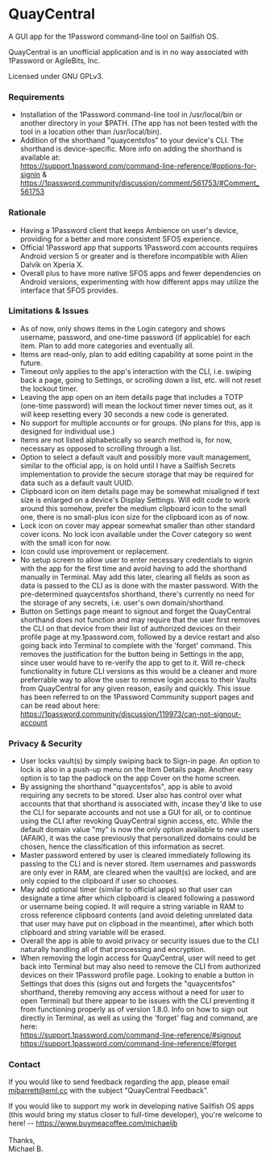 # QuayCentral
A GUI app for the 1Password command-line tool on Sailfish OS.

QuayCentral is an unofficial application and is in no way associated with 1Password or AgileBits, Inc.

Licensed under GNU GPLv3.

<h3>Requirements</h3>

- Installation of the 1Password command-line tool in /usr/local/bin or another directory in your $PATH. (The app has not been tested with the tool in a location other than /usr/local/bin).
- Addition of the shorthand "quaycentsfos" to your device's CLI. The shorthand is device-specific. More info on adding the shorthand is available at:<br>
    https://support.1password.com/command-line-reference/#options-for-signin &<br>
    https://1password.community/discussion/comment/561753/#Comment_561753

<h3>Rationale</h3>

- Having a 1Password client that keeps Ambience on user's device, providing for a better and more consistent SFOS experience.
- Official 1Password app that supports 1Password.com accounts requires Android version 5 or greater and is therefore incompatible with Alien Dalvik on Xperia X.
- Overall plus to have more native SFOS apps and fewer dependencies on Android versions, experimenting with how different apps may utilize the interface that SFOS provides.

<h3>Limitations & Issues</h3>

- As of now, only shows items in the Login category and shows username, password, and one-time password (if applicable) for each item. Plan to add more categories and eventually all.
- Items are read-only, plan to add editing capability at some point in the future.
- Timeout only applies to the app's interaction with the CLI, i.e. swiping back a page, going to Settings, or scrolling down a list, etc. will not reset the lockout timer.
- Leaving the app open on an item details page that includes a TOTP (one-time password) will mean the lockout timer never times out, as it will keep resetting every 30 seconds a new code is generated.
- No support for multiple accounts or for groups. (No plans for this, app is designed for individual use.)
- Items are not listed alphabetically so search method is, for now, necessary as opposed to scrolling through a list.
- Option to select a default vault and possibly more vault management, similar to the official app, is on hold until I have a Sailfish Secrets implementation to provide the secure storage that may be required for data such as a default vault UUID.
- Clipboard icon on item details page may be somewhat misaligned if text size is enlarged on a device's Display Settings. Will edit code to work around this somehow, prefer the medium clipboard icon to the small one, there is no small-plus icon size for the clipboard icon as of now.
- Lock icon on cover may appear somewhat smaller than other standard cover icons. No lock icon available under the Cover category so went with the small icon for now.
- Icon could use improvement or replacement.
- No setup screen to allow user to enter necessary credentials to signin with the app for the first time and avoid having to add the shorthand manually in Terminal. May add this later, clearing all fields as soon as data is passed to the CLI as is done with the master password. With the pre-determined quaycentsfos shorthand, there's currently no need for the storage of any secrets, i.e. user's own domain/shorthand.
- Button on Settings page meant to signout and forget the QuayCentral shorthand does not function and may require that the user first removes the CLI on that device from their list of authorized devices on their profile page at my.1password.com, followed by a device restart and also going back into Terminal to complete with the 'forget' command. This removes the justification for the button being in Settings in the app, since user would have to re-verify the app to get to it. Will re-check functionality in future CLI versions as this would be a cleaner and more preferrable way to allow the user to remove login access to their Vaults from QuayCentral for any given reason, easily and quickly. This issue has been referred to on the 1Password Community support pages and can be read about here:<br>
    https://1password.community/discussion/119973/can-not-signout-account

<h3>Privacy & Security</h3>

- User locks vault(s) by simply swiping back to Sign-in page. An option to lock is also in a push-up menu on the Item Details page. Another easy option is to tap the padlock on the app Cover on the home screen.
- By assigning the shorthand "quaycentsfos", app is able to avoid requiring any secrets to be stored. User also has control over what accounts that that shorthand is associated with, incase they'd like to use the CLI for separate accounts and not use a GUI for all, or to continue using the CLI after revoking QuayCentral signin access, etc. While the default domain value "my" is now the only option available to new users (AFAIK), it was the case previously that personalized domains could be chosen, hence the classification of this information as secret.
- Master password entered by user is cleared immediately following its passing to the CLI and is never stored. Item usernames and passwords are only ever in RAM, are cleared when the vault(s) are locked, and are only copied to the clipboard if user so chooses.
- May add optional timer (similar to official apps) so that user can designate a time after which clipboard is cleared following a password or username being copied. It will require a string variable in RAM to cross reference clipboard contents (and avoid deleting unrelated data that user may have put on clipboad in the meantime), after which both clipboard and string variable will be erased.
- Overall the app is able to avoid privacy or security issues due to the CLI naturally handling all of that processing and encryption.
- When removing the login access for QuayCentral, user will need to get back into Terminal but may also need to remove the CLI from authorized devices on their 1Password profile page. Looking to enable a button in Settings that does this (signs out and forgets the "quaycentsfos" shorthand, thereby removing any access without a need for user to open Terminal) but there appear to be issues with the CLI preventing it from functioning properly as of version 1.8.0. Info on how to sign out directly in Terminal, as well as using the 'forget' flag and command, are here:<br>
    https://support.1password.com/command-line-reference/#signout <br>
    https://support.1password.com/command-line-reference/#forget

<h3>Contact</h3>

If you would like to send feedback regarding the app, please email mjbarrett@eml.cc with the subject "QuayCentral Feedback".

If you would like to support my work in developing native Sailfish OS apps (this would bring my status closer to full-time developer), you're welcome to here! -- https://www.buymeacoffee.com/michaeljb <br>
<br>
Thanks,<br>
Michael B.
